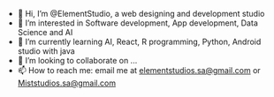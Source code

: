 - 👋 Hi, I’m @ElementStudio, a web designing and development studio
- 👀 I’m interested in Software development, App development, Data Science and AI 
- 🌱 I’m currently learning AI, React, R programming, Python, Android studio with java 
- 💞️ I’m looking to collaborate on ...
- 📫 How to reach me: email me at elementstudios.sa@gmail.com or Miststudios.sa@gmail.com

<!---
ElementStudio/ElementStudio is a ✨ special ✨ repository because its `README.md` (this file) appears on your GitHub profile.
You can click the Preview link to take a look at your changes.
--->
